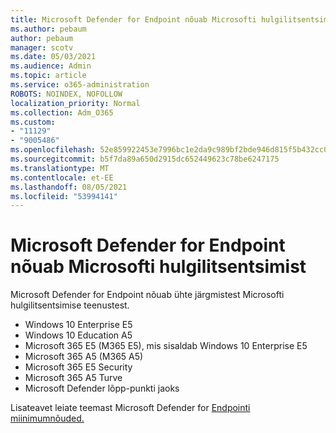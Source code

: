 ```yaml
---
title: Microsoft Defender for Endpoint nõuab Microsofti hulgilitsentsimist
ms.author: pebaum
author: pebaum
manager: scotv
ms.date: 05/03/2021
ms.audience: Admin
ms.topic: article
ms.service: o365-administration
ROBOTS: NOINDEX, NOFOLLOW
localization_priority: Normal
ms.collection: Adm_O365
ms.custom:
- "11129"
- "9005486"
ms.openlocfilehash: 52e859922453e7996bc1e2da9c989bf2bde946d815f5b432cc079d94feca4b9b
ms.sourcegitcommit: b5f7da89a650d2915dc652449623c78be6247175
ms.translationtype: MT
ms.contentlocale: et-EE
ms.lasthandoff: 08/05/2021
ms.locfileid: "53994141"
---
```

# <a name="microsoft-defender-for-endpoint-requires-microsoft-volume-licensing"></a>Microsoft Defender for Endpoint nõuab Microsofti hulgilitsentsimist

Microsoft Defender for Endpoint nõuab ühte järgmistest Microsofti hulgilitsentsimise teenustest.

- Windows 10 Enterprise E5
- Windows 10 Education A5
- Microsoft 365 E5 (M365 E5), mis sisaldab Windows 10 Enterprise E5
- Microsoft 365 A5 (M365 A5)
- Microsoft 365 E5 Security
- Microsoft 365 A5 Turve
- Microsoft Defender lõpp-punkti jaoks

Lisateavet leiate teemast Microsoft Defender for [Endpointi miinimumnõuded.](https://docs.microsoft.com/microsoft-365/security/defender-endpoint/minimum-requirements)